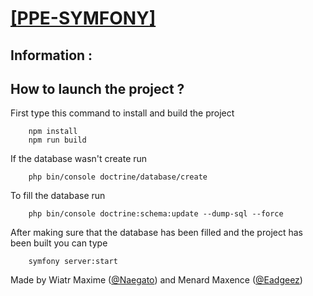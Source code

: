 # <ins>[[PPE-SYMFONY](https://github.com/Naegato/PPE-SYMFONY)]

## Information :



## How to launch the project ?

First type this command to install and build the project

        npm install
        npm run build

If the database wasn't create run 

        php bin/console doctrine/database/create

To fill the database run

        php bin/console doctrine:schema:update --dump-sql --force

After making sure that the database has been filled and the project has been built you can type

        symfony server:start

Made by Wiatr Maxime ([@Naegato](https://github.com/Naegato)) and Menard Maxence ([@Eadgeez](https://github.com/Eadgeez))